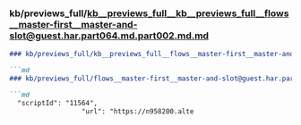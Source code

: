 ### kb/previews_full/kb__previews_full__kb__previews_full__flows__master-first__master-and-slot@guest.har.part064.md.part002.md.md

```md
### kb/previews_full/kb__previews_full__flows__master-first__master-and-slot@guest.har.part064.md.part002.md

```md
### kb/previews_full/flows__master-first__master-and-slot@guest.har.part064.md (part 002)

```md
  "scriptId": "11564",
                  "url": "https://n958200.alte
```

```

```

```

